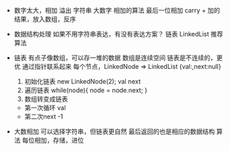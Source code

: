 - 数字太大，相加
  溢出
  字符串 大数字 
  相加的算法
  最后一位相加 
  carry + 加的结果，放入数组，反序
- 数据结构处理
  如果不用字符串表达，有没有表达方案？
  链表 LinkedList
  推荐算法
- 链表
  有点子像数组，可以存一堆的数据
  数组是连续空间
  链表是不连续的，更优 通过指针联系起来
  每个节点，LinkedNode => LinkedList
  {val:,next:null}

  1. 初始化链表 new LinkedNode(2);
      val next
  2. 遍历链表
  while(node){
    node = node.next;
  }
  3. 数组转变成链表
    - 第一次循环 val
    - 第二次next -1

- 大数相加 可以选择字符串，但链表更自然
最后返回的也是相应的数据结构
算法 每位相加，存储，进位